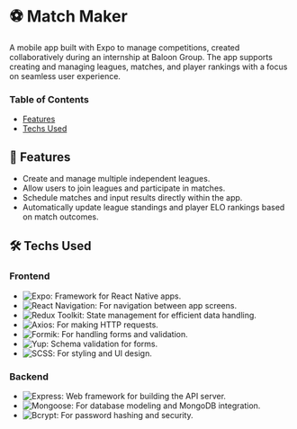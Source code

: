 # ⚽ Match Maker

A mobile app built with Expo to manage competitions, created collaboratively during an internship at Baloon Group. The app supports creating and managing leagues, matches, and player rankings with a focus on seamless user experience.

### Table of Contents
- [Features](#-features)
- [Techs Used](#%EF%B8%8F-techs-used)

## 🚀 Features
- Create and manage multiple independent leagues.
- Allow users to join leagues and participate in matches.
- Schedule matches and input results directly within the app.
- Automatically update league standings and player ELO rankings based on match outcomes.

## 🛠️ Techs Used

### Frontend
- ![Expo](https://img.shields.io/badge/Expo-000020?style=flat-square&logo=expo&logoColor=white): Framework for React Native apps.
- ![React Navigation](https://img.shields.io/badge/React%20Navigation-CA4245?style=flat-square&logo=react-router&logoColor=white): For navigation between app screens.
- ![Redux Toolkit](https://img.shields.io/badge/Redux%20Toolkit-764ABC?style=flat-square&logo=redux&logoColor=white): State management for efficient data handling.
- ![Axios](https://img.shields.io/badge/Axios-5A29E4?style=flat-square&logo=axios&logoColor=white): For making HTTP requests.
- ![Formik](https://img.shields.io/badge/Formik-FF7F50?style=flat-square&logoColor=white): For handling forms and validation.
- ![Yup](https://img.shields.io/badge/Yup-FF7F50?style=flat-square&logoColor=white): Schema validation for forms.
- ![SCSS](https://img.shields.io/badge/SCSS-CC6699?style=flat-square&logo=sass&logoColor=white): For styling and UI design.

### Backend
- ![Express](https://img.shields.io/badge/Express-000000?style=flat-square&logo=express&logoColor=white): Web framework for building the API server.
- ![Mongoose](https://img.shields.io/badge/Mongoose-47A248?style=flat-square&logo=mongodb&logoColor=white): For database modeling and MongoDB integration.
- ![Bcrypt](https://img.shields.io/badge/Bcrypt-7F7F7F?style=flat-square&logoColor=white): For password hashing and security.
